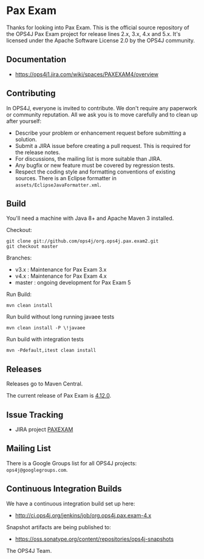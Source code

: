 Pax Exam
========

Thanks for looking into Pax Exam.
This is the official source repository of the OPS4J Pax Exam project for 
release lines 2.x, 3.x, 4.x and 5.x.
It's licensed under the Apache Software License 2.0 by the OPS4J community.

## Documentation

* <https://ops4j1.jira.com/wiki/spaces/PAXEXAM4/overview>

## Contributing

In OPS4J, everyone is invited to contribute. We don't require any paperwork or community reputation.
All we ask you is to move carefully and to clean up after yourself: 

* Describe your problem or enhancement request before submitting a solution.
* Submit a JIRA issue before creating a pull request. This is required for the release notes.
* For discussions, the mailing list is more suitable than JIRA.
* Any bugfix or new feature must be covered by regression tests.
* Respect the coding style and formatting conventions of existing sources. There is an Eclipse
formatter in `assets/EclipseJavaFormatter.xml`.
 
## Build

You'll need a machine with Java 8+ and Apache Maven 3 installed.

Checkout:

    git clone git://github.com/ops4j/org.ops4j.pax.exam2.git
    git checkout master

Branches:
* v3.x   : Maintenance for Pax Exam 3.x 
* v4.x   : Maintenance for Pax Exam 4.x 
* master : ongoing development for Pax Exam 5

Run Build:

    mvn clean install
    
Run build without long running javaee tests

	mvn clean install -P \!javaee

Run build with integration tests

    mvn -Pdefault,itest clean install

## Releases

Releases go to Maven Central.

The current release of Pax Exam is [4.12.0](https://ops4j1.jira.com/browse/PAXEXAM-917?jql=project%20%3D%20PAXEXAM%20AND%20fixVersion%20%3D%204.12.0).

## Issue Tracking

* JIRA project [PAXEXAM](http://team.ops4j.org/browse/PAXEXAM)

## Mailing List

There is a Google Groups list for all OPS4J projects: `ops4j@googlegroups.com`.

## Continuous Integration Builds

We have a continuous integration build set up here:

* <http://ci.ops4j.org/jenkins/job/org.ops4j.pax.exam-4.x>

Snapshot artifacts are being published to:

* <https://oss.sonatype.org/content/repositories/ops4j-snapshots>


The OPS4J Team.
